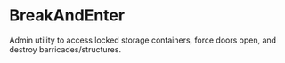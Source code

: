 # BreakAndEnter
Admin utility to access locked storage containers, force doors open, and destroy barricades/structures.
